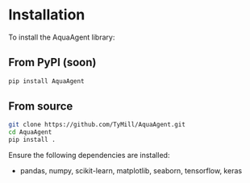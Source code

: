 
# Installation

To install the AquaAgent library:

## From PyPI (soon)

```bash
pip install AquaAgent
```

## From source

```bash
git clone https://github.com/TyMill/AquaAgent.git
cd AquaAgent
pip install .
```

Ensure the following dependencies are installed:
- pandas, numpy, scikit-learn, matplotlib, seaborn, tensorflow, keras
